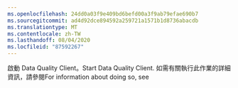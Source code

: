 ```yaml
---
ms.openlocfilehash: 24dd0a03f9e409bd6befd00a3f9ab79efae690b7
ms.sourcegitcommit: ad4d92dce894592a259721a1571b1d8736abacdb
ms.translationtype: MT
ms.contentlocale: zh-TW
ms.lasthandoff: 08/04/2020
ms.locfileid: "87592267"
---
```

<span data-ttu-id="04eb1-101">啟動 Data Quality Client。</span><span class="sxs-lookup"><span data-stu-id="04eb1-101">Start Data Quality Client.</span></span> <span data-ttu-id="04eb1-102">如需有關執行此作業的詳細資訊，請參閱</span><span class="sxs-lookup"><span data-stu-id="04eb1-102">For information about doing so, see</span></span>
